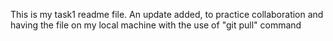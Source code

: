 This is my task1 readme file.
An update added, to practice collaboration and having the file on my local machine with the use of "git pull" command
